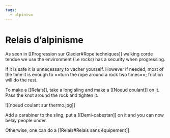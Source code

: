 ```yaml
---
tags:
  - alpinism
---
```

# Relais d’alpinisme

As seen in [[Progression sur Glacier#Rope techniques]] walking corde tendue we use the environment (I.e rocks) has a security when progressing.

If it is safe it is unnecessary to vacher yourself. However if needed, most of the time it is enough to ==turn the rope around a rock two times==; friction will do the rest. 

To make a [[Relais]], take a long sling and make a [[Noeud coulant]] on it. Pass the knot around the rock and tighten it. 

![[noeud coulant sur thermo.jpg]]

Add a carabiner to the sling, put a [[Demi-cabestan]] on it and you can now belay people under.

Otherwise, one can do a [[Relais#Relais sans équipement]].
